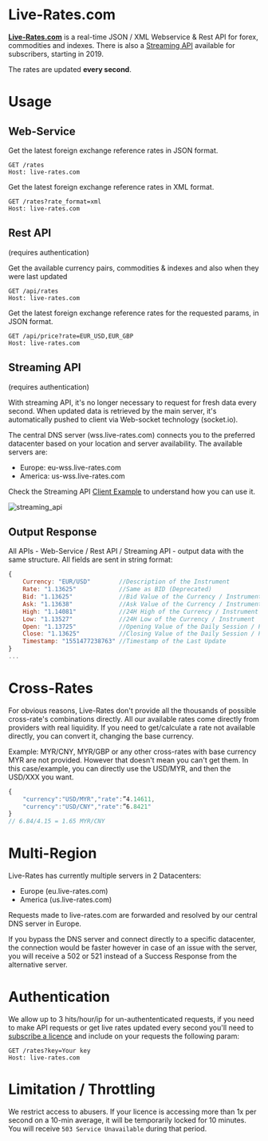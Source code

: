# Live-Rates.com

[**Live-Rates.com**](https://www.live-rates.com/) is a real-time JSON / XML Webservice & Rest API for forex, commodities and indexes. There is also a [Streaming API](#streaming-api) available for subscribers, starting in 2019.

The rates are updated **every second**.

# Usage

## Web-Service

Get the latest foreign exchange reference rates in JSON format.

```http
GET /rates
Host: live-rates.com
```

Get the latest foreign exchange reference rates in XML format.

```http
GET /rates?rate_format=xml
Host: live-rates.com
```

## Rest API 
(requires authentication)

Get the available currency pairs, commodities & indexes and also when they were last updated

```http
GET /api/rates
Host: live-rates.com
```

Get the latest foreign exchange reference rates for the requested params, in JSON format.

```http
GET /api/price?rate=EUR_USD,EUR_GBP
Host: live-rates.com
```

## Streaming API
(requires authentication)

With streaming API, it's no longer necessary to request for fresh data every second. 
When updated data is retrieved by the main server, it's automatically pushed to client via Web-socket technology (socket.io).

The central DNS server (wss.live-rates.com) connects you to the preferred datacenter based on your location and server availability. The available servers are:

* Europe: eu-wss.live-rates.com
* America: us-wss.live-rates.com

Check the Streaming API [Client Example](https://github.com/Live-Rates/live-rates.com/blob/master/examples/streaming_client.js) to understand how you can use it.

![streaming_api](https://thumbs.gfycat.com/RecklessBountifulAtlanticbluetang-size_restricted.gif)

## Output Response

All APIs - Web-Service / Rest API / Streaming API - output data with the same structure. All fields are sent in string format:

```javascript
{
	Currency: "EUR/USD"        //Description of the Instrument 
	Rate: "1.13625"            //Same as BID (Deprecated)
	Bid: "1.13625"             //Bid Value of the Currency / Instrument
	Ask: "1.13638"             //Ask Value of the Currency / Instrument
	High: "1.14081"            //24H High of the Currency / Instrument
	Low: "1.13527"             //24H Low of the Currency / Instrument
	Open: "1.13725"            //Opening Value of the Daily Session / Previous Day if Market is Active
	Close: "1.13625"           //Closing Value of the Daily Session / Previous Day if Market is Active
	Timestamp: "1551477238763" //Timestamp of the Last Update
}
...
```


# Cross-Rates

For obvious reasons, Live-Rates don't provide all the thousands of possible cross-rate's combinations directly. All our available rates come directly from providers with real liquidity. If you need to get/calculate a rate not available directly, you can convert it, changing the base currency.

Example:
MYR/CNY, MYR/GBP or any other cross-rates with base currency MYR are not provided. However that doesn't mean you can't get them. In this case/example, you can directly use the USD/MYR, and then the USD/XXX you want.

```javascript
{
	"currency":"USD/MYR","rate":”4.14611,
	"currency":"USD/CNY","rate":”6.8421"
}
// 6.84/4.15 = 1.65 MYR/CNY
```

# Multi-Region
Live-Rates has currently multiple servers in 2 Datacenters: 
* Europe (eu.live-rates.com)
* America (us.live-rates.com)

Requests made to live-rates.com are forwarded and resolved by our central DNS server in Europe.

If you bypass the DNS server and connect directly to a specific datacenter, the connection would be faster however in case of an issue with the server, you will receive a 502 or 521 instead of a Success Response from the alternative server.

# Authentication

We allow up to 3 hits/hour/ip for un-authententicated requests, if you need to make API requests or get live rates updated every second you'll need to [subscribe a licence](https://www.live-rates.com/checkout) and include on your requests the following param:


```http
GET /rates?key=Your key
Host: live-rates.com
```

# Limitation / Throttling

We restrict access to abusers. If your licence is accessing more than 1x per second on a 10-min average, it will be temporarily locked for 10 minutes. You will receive ```503 Service Unavailable``` during that period.
